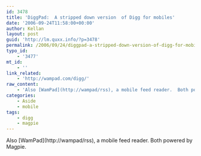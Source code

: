 ```yaml
---
id: 3478
title: 'DiggPad:  A stripped down version  of Digg for mobiles'
date: '2006-09-24T11:58:00+00:00'
author: Kellan
layout: post
guid: 'http://lm.quxx.info/?p=3478'
permalink: /2006/09/24/diggpad-a-stripped-down-version-of-digg-for-mobiles/
typo_id:
    - '3477'
mt_id:
    - ''
link_related:
    - 'http://wampad.com/digg/'
raw_content:
    - 'Also [WamPad](http://wampad/rss), a mobile feed reader.  Both powered by Magpie.'
categories:
    - Aside
    - mobile
tags:
    - digg
    - magpie
---
```


Also \[WamPad\](http://wampad/rss), a mobile feed reader. Both powered by Magpie.